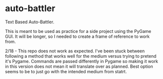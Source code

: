 # auto-battler
Text Based Auto-Battler.  

This is meant to be used as practice for a side project using the PyGame GUI.  It will be longer, so I needed to create a frame of reference to work from.

2/18 - This repo does not work as expected.  I've been stuck between following a method that works well for the medium versus trying to pretend it's Pygame.  Commands are passed differently in Pygame so making it work in this version does not mean it will translate over as planned.  Best option seems to be to just go with the intended medium from statrt.